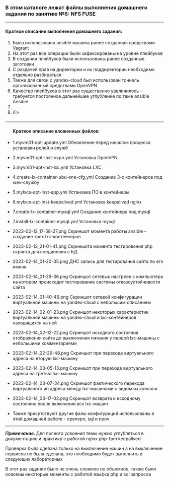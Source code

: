 
<h3>В этом каталоге лежат файлы выполнения домашнего задания по занятию №6:
NFS FUSE</h3>
<hr>
<h4>Краткое описание выполнения домашнего задания:</h4>
<ol><li>Была использована ansible машина ранее созданная средствами Vagrant</li>
<li>На этот раз все операции были зафиксированы на уровне плейбуков</li>
<li>В создании плейбуков были использованы ранее созданные заготовки</li>
<li>С раздачей  прав  на директории и их поддиректории необходимо отдельно разбираться</li>
<li>Также для связи с yandex-cloud был использован тоннель организованный средствами OpenVPN</li>
<li>Качество плейбуков в этот раз существенно увеличилось - требуется постоянное дальнейшее углубление по теме ansible Ansible</li>
<li></li>
<li>/li>
</ol>


<h3></h3>
<hr>
<ul>
<h4>Краткое описание вложенных файлов:</h4>
<li><p>1.myvm01-apt-update.yml Обновление перед началом процесса установки ролей и служб</p></li>
<li><p>2.myvm01-apt-inst-ovpn.yml Установка OpenVPN</p></li>
<li><p>3.myvm01-apt-inst-lxc.yml Установка LXC</p></li>
<li><p>4.create-lx-container-ubu-one-cfg.yml Создание 3-х контейнеров под wev-службу</p></li>
<li><p>5.mylxcs-apt-inst-app.yml Установка ПО в контейнеры</p></li>
<li><p>6.mylxcs-apt-inst-keepalived.yml Установка keepalived nginx  <p></li>
<li><p>7.create-lx-container-mysql.yml Создание контейнера под mysql</p></li>
<li><p>7.install-lx-container-mysql.yml Установка mysql</p></li>
<li><p>2023-02-12_17-58-27.png Скриншот момента работы ansible - создание трех lxc-контейнеров</p></li>
<li><p>2023-02-13_21-01-41.png Скриншота момента тестирования php скрипта для соединения с БД</p></li>
<li><p>2023-02-14_01-20-35.png ДНС запись для тестирования сайта по его имени</p></li>
<li><p>2023-02-14_01-29-36.png Скриншот сетевых настроек с компьютера на котором происходит тестирование системы отказоустойчивости сайта </p></li>
<li><p>2023-02-14_01-40-49.png Скриншот сетевой конфигурации виртуальной машины на yandex-cloud с небольшим описанием</p></li>
<li><p>2023-02-14_02-01-23.png Скриншот некоторых характеристик виртуальной машины на yandex-cloud и lxc-контейнеров находящихся на ней</p></li>
<li><p>2023-02-14_02-12-22.png Скриншот исходного состояния отображения сайта до выключения питания у первой lxc-машины с небольшими комментариями</p></li>
<li><p>2023-02-14_02-26-48.png Скриншот при переходе  виртуального адреса на вторую lxc-машину </p></li>
<li><p>2023-02-14_03-05-13.png Скриншот при переходе  виртуального адреса на третью lxc-машину</p></li>
<li><p>2023-02-14_03-07-34.png Скриншот фактического перехода виртуального ип адреса между lxc-машинами с видом из консоли</p></li>
<li><p>2023-02-14_03-17-02.png Скриншот возврата к исходному состоянию после включения всх lxc-машин </p></li>
<li><p>Также присутствуют другие фалы конфигураций использованы в этой домашней работе - openvpn, sql и проч</p></li>
</ul>
<hr>
<p><i><b>Примечание. </b></i>Для полного усвоения темы нужно углубляться в документацию и практику с работой nginx php-fpm keepalived</p>
<p>Проверка была сделана только на выключение машин а на выключение сервисов не была сделана, это необходимо будет выполнить в следующих лабораторных</p>
<p>В этот раз задание было не очень сложное но объемное, также были освоены некоторые моменты с работой языфка php и sql запросов</p>

